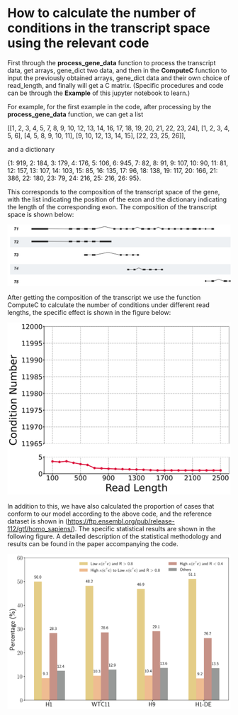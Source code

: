 # How to calculate the number of conditions in the transcript space using the relevant code

First through the **process_gene_data** function to process the transcript data, get arrays, gene_dict two data, and then in the **ComputeC** function to input the previously obtained arrays, 
gene_dict data and their own choice of read_length, and finally will get a C matrix. (Specific procedures and code can be through the **Example** of this jupyter notebook to learn.)

For example, for the first example in the code, after processing by the **process_gene_data** function, we can get a list 

[[1, 2, 3, 4, 5, 7, 8, 9, 10, 12, 13, 14, 16, 17, 18, 19, 20, 21, 22, 23, 24], [1, 2, 3, 4, 5, 6], [4, 5, 8, 9, 10, 11], [9, 10, 12, 13, 14, 15], [22, 23, 25, 26]], 

and a dictionary 

{1: 919, 2: 184, 3: 179, 4: 176, 5: 106, 6: 945, 7: 82, 8: 91, 9: 107, 10: 90, 11: 81, 12: 157, 13: 107, 14: 103, 15: 85, 16: 135, 17: 96, 18: 138, 19: 117, 20: 166, 21: 386, 22: 180, 23: 79, 24: 216, 25: 216, 26: 95}. 

This corresponds to the composition of the transcript space of the gene, with the list indicating the position of the exon and the dictionary indicating the length of the corresponding exon. The composition of the transcript space is shown below:

![示例图片](Image/figure_github.png)

After getting the composition of the transcript we use the function ComputeC to calculate the number of conditions under different read lengths, the specific effect is shown in the figure below:

![示例图片](Image/image_12.png)

In addition to this, we have also calculated the proportion of cases that conform to our model according to the above code, and the reference dataset is shown in (https://ftp.ensembl.org/pub/release-112/gtf/homo_sapiens/). The specific statistical results are shown in the following figure. A detailed description of the statistical methodology and results can be found in the paper accompanying the code.

![示例图片](Image/statistical_results.png)
